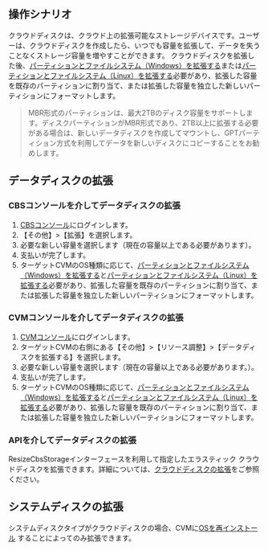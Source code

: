 ##  操作シナリオ
クラウドディスクは、クラウド上の拡張可能なストレージデバイスです。ユーザーは、クラウドディスクを作成したら、いつでも容量を拡張して、データを失うことなくストレージ容量を増やすことができます。
クラウドディスクを拡張した後、[パーティションとファイルシステム（Windows）を拡張する](https://intl.cloud.tencent.com/document/product/362/31601)または[パーティションとファイルシステム（Linux）を拡張する](https://intl.cloud.tencent.com/document/product/362/31602)必要があり、拡張した容量を既存のパーティションに割り当て、または拡張した容量を独立した新しいパーティションにフォーマットします。
> MBR形式のパーティションは、最大2TBのディスク容量をサポートします。ディスクパーティションがMBR形式であり、2TB以上に拡張する必要がある場合は、新しいデータディスクを作成してマウントし、GPTパーティション方式を利用してデータを新しいディスクにコピーすることをお勧めします。

## データディスクの拡張
### CBSコンソールを介してデータディスクの拡張
1. [CBSコンソール](https://console.cloud.tencent.com/cvm/cbs)にログインします。
2. 【その他】>【拡張】を選択します。
3. 必要な新しい容量を選択します（現在の容量以上である必要があります）。
4. 支払いが完了します。
5. ターゲットCVMのOS種類に応じて、[パーティションとファイルシステム（Windows）を拡張する](https://intl.cloud.tencent.com/document/product/362/31601)と[パーティションとファイルシステム（Linux）を拡張する](https://intl.cloud.tencent.com/document/product/362/31602)必要があり、拡張した容量を既存のパーティションに割り当て、または拡張した容量を独立した新しいパーティションにフォーマットします。

### CVMコンソールを介してデータディスクの拡張
1. [CVMコンソール](https://console.cloud.tencent.com/cvm/index)にログインします。
2. ターゲットCVMの右側にある【その他】>【リソース調整】>【データディスクを拡張する】を選択します。
3. 必要な新しい容量を選択します（現在の容量以上である必要があります。）。
4. 支払いが完了します。
5. ターゲットCVMのOS種類に応じて、[パーティションとファイルシステム（Windows）を拡張する](https://intl.cloud.tencent.com/document/product/362/31601)と[パーティションとファイルシステム（Linux）を拡張する](https://intl.cloud.tencent.com/document/product/362/31602)必要があり、拡張した容量を既存のパーティションに割り当て、または拡張した容量を独立した新しいパーティションにフォーマットします。

### APIを介してデータディスクの拡張
ResizeCbsStorageインターフェースを利用して指定したエラスティック クラウドディスクを拡張できます。詳細については、[クラウドディスクの拡張](https://intl.cloud.tencent.com/document/product/362/16310)をご参照ください。

## システムディスクの拡張
システムディスクタイプがクラウドディスクの場合、CVMに[OSを再インストール](https://intl.cloud.tencent.com/document/product/213/4933) することによってのみ拡張できます。
